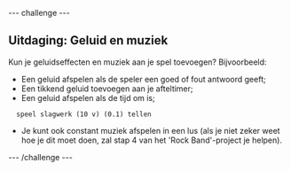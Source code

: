 --- challenge ---

## Uitdaging: Geluid en muziek

Kun je geluidseffecten en muziek aan je spel toevoegen? Bijvoorbeeld:

+ Een geluid afspelen als de speler een goed of fout antwoord geeft;
+ Een tikkend geluid toevoegen aan je afteltimer;
+ Een geluid afspelen als de tijd om is;
    
```blocks
  speel slagwerk (10 v) (0.1) tellen
```

+ Je kunt ook constant muziek afspelen in een lus (als je niet zeker weet hoe je dit moet doen, zal stap 4 van het 'Rock Band'-project je helpen).

--- /challenge ---
